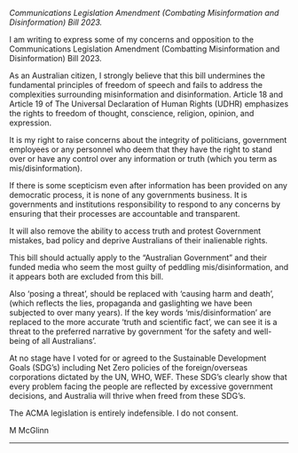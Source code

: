 _Communications Legislation Amendment (Combating Misinformation and_
_Disinformation) Bill 2023._

I am writing to express some of my concerns and opposition to the Communications
Legislation Amendment (Combatting Misinformation and Disinformation) Bill 2023.

As an Australian citizen, I strongly believe that this bill undermines the fundamental
principles of freedom of speech and fails to address the complexities surrounding
misinformation and disinformation. Article 18 and Article 19 of The Universal
Declaration of Human Rights (UDHR) emphasizes the rights to freedom of thought,
conscience, religion, opinion, and expression.

It is my right to raise concerns about the integrity of politicians, government
employees or any personnel who deem that they have the right to stand over or have
any control over any information or truth (which you term as mis/disinformation).

If there is some scepticism even after information has been provided on any
democratic process, it is none of any governments business. It is governments and
institutions responsibility to respond to any concerns by ensuring that their processes
are accountable and transparent.

It will also remove the ability to access truth and protest Government mistakes, bad
policy and deprive Australians of their inalienable rights.

This bill should actually apply to the “Australian Government” and their funded media
who seem the most guilty of peddling mis/disinformation, and it appears both are
excluded from this bill.

Also ‘posing a threat’, should be replaced with ‘causing harm and death’,(which
reflects the lies, propaganda and gaslighting we have been subjected to over many
years). If the key words ‘mis/disinformation’ are replaced to the more accurate ‘truth
and scientific fact’, we can see it is a threat to the preferred narrative by government
‘for the safety and well-being of all Australians’.

At no stage have I voted for or agreed to the Sustainable Development Goals
(SDG’s) including Net Zero policies of the foreign/overseas corporations dictated by
the UN, WHO, WEF. These SDG’s clearly show that every problem facing the
people are reflected by excessive government decisions, and Australia will thrive
when freed from these SDG’s.

The ACMA legislation is entirely indefensible. I do not consent.

M McGlinn


-----

